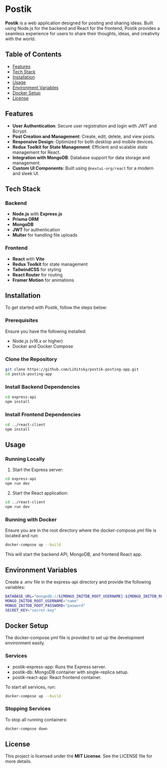 # Postik

**Postik** is a web application designed for posting and sharing ideas. Built using Node.js for the backend and React for the frontend, Postik provides a seamless experience for users to share their thoughts, ideas, and creativity with the world.

## Table of Contents

- [Features](#features)
- [Tech Stack](#tech-stack)
- [Installation](#installation)
- [Usage](#usage)
- [Environment Variables](#environment-variables)
- [Docker Setup](#docker-setup)
- [License](#license)

## Features

- **User Authentication**: Secure user registration and login with JWT and Bcrypt.
- **Post Creation and Management**: Create, edit, delete, and view posts.
- **Responsive Design**: Optimized for both desktop and mobile devices.
- **Redux Toolkit for State Management**: Efficient and scalable state management for React.
- **Integration with MongoDB**: Database support for data storage and management.
- **Custom UI Components**: Built using `@nextui-org/react` for a modern and sleek UI.

## Tech Stack

### Backend

- **Node.js** with **Express.js**
- **Prisma ORM**
- **MongoDB**
- **JWT** for authentication
- **Multer** for handling file uploads

### Frontend

- **React** with **Vite**
- **Redux Toolkit** for state management
- **TailwindCSS** for styling
- **React Router** for routing
- **Framer Motion** for animations

## Installation

To get started with Postik, follow the steps below:

### Prerequisites

Ensure you have the following installed:

- Node.js (v16.x or higher)
- Docker and Docker Compose

### Clone the Repository

```bash
git clone https://github.com/Lihitsky/postik-posting-app.git
cd postik-posting-app
```

### Install Backend Dependencies
```bash
cd express-api
npm install
```

### Install Frontend Dependencies
```bash
cd ../react-client
npm install
```

## Usage

### Running Locally

1. Start the Express server:
```bash
cd express-api
npm run dev
```

2. Start the React application:
```bash
cd ../react-client
npm run dev
```

### Running with Docker

Ensure you are in the root directory where the docker-compose.yml file is located and run:

```bash
docker-compose up --build
```

This will start the backend API, MongoDB, and frontend React app.

## Environment Variables

Create a .env file in the express-api directory and provide the following variables:

```bash
DATABASE_URL="mongodb://${MONGO_INITDB_ROOT_USERNAME}:${MONGO_INITDB_ROOT_PASSWORD}@localhost:27017/mydatabase?authSource=admin&directConnection=true"
MONGO_INITDB_ROOT_USERNAME="name"
MONGO_INITDB_ROOT_PASSWORD="pasword"
SECRET_KEY="secret-key"
```

## Docker Setup

The docker-compose.yml file is provided to set up the development environment easily.

### Services

- postik-express-app: Runs the Express server.
- postik-db: MongoDB container with single-replica setup.
- postik-react-app: React frontend container.

To start all services, run:

```bash
docker-compose up --build
```

### Stopping Services

To stop all running containers:

```bash
docker-compose down
```

## License

This project is licensed under the **MIT License**. See the LICENSE file for more details.